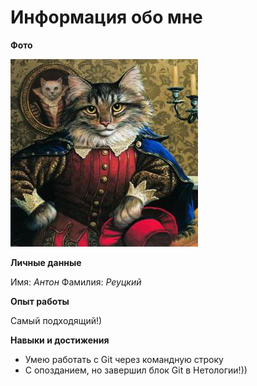 #  Информация обо мне 

**Фото**

![MyPhoto](https://github.com/reuton/allAboutMe/blob/main/cat.jpeg)

**Личные данные**

Имя: *Антон*
Фамилия: *Реуцкий*

**Опыт работы**

Самый подходящий!)

**Навыки и достижения**
- Умею работать с Git через командную строку
- С опозданием, но завершил блок Git в Нетологии!))

